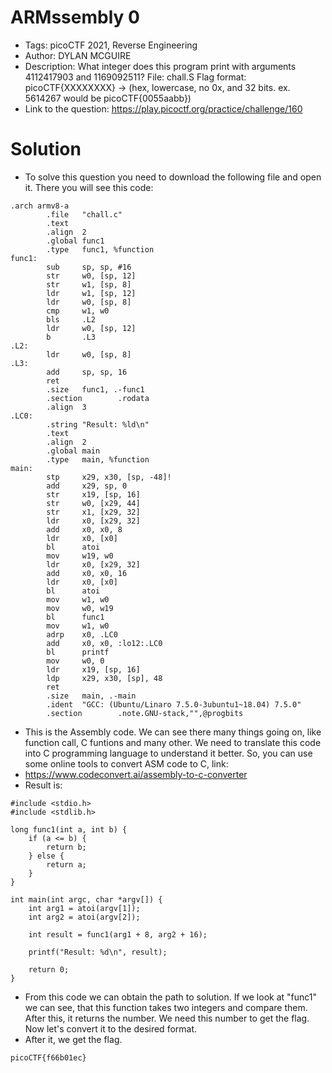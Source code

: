 # ARMssembly 0
- Tags: picoCTF 2021, Reverse Engineering
- Author: DYLAN MCGUIRE
- Description: What integer does this program print with arguments 4112417903 and 1169092511? File: chall.S Flag format: picoCTF{XXXXXXXX} -> (hex, lowercase, no 0x, and 32 bits. ex. 5614267 would be picoCTF{0055aabb})
- Link to the question: https://play.picoctf.org/practice/challenge/160

# Solution
- To solve this question you need to download the following file and open it. There you will see this code:
```
.arch armv8-a
        .file   "chall.c"
        .text
        .align  2
        .global func1
        .type   func1, %function
func1:
        sub     sp, sp, #16
        str     w0, [sp, 12]
        str     w1, [sp, 8]
        ldr     w1, [sp, 12]
        ldr     w0, [sp, 8]
        cmp     w1, w0
        bls     .L2
        ldr     w0, [sp, 12]
        b       .L3
.L2:
        ldr     w0, [sp, 8]
.L3:
        add     sp, sp, 16
        ret
        .size   func1, .-func1
        .section        .rodata
        .align  3
.LC0:
        .string "Result: %ld\n"
        .text
        .align  2
        .global main
        .type   main, %function
main:
        stp     x29, x30, [sp, -48]!
        add     x29, sp, 0
        str     x19, [sp, 16]
        str     w0, [x29, 44]
        str     x1, [x29, 32]
        ldr     x0, [x29, 32]
        add     x0, x0, 8
        ldr     x0, [x0]
        bl      atoi
        mov     w19, w0
        ldr     x0, [x29, 32]
        add     x0, x0, 16
        ldr     x0, [x0]
        bl      atoi
        mov     w1, w0
        mov     w0, w19
        bl      func1
        mov     w1, w0
        adrp    x0, .LC0
        add     x0, x0, :lo12:.LC0
        bl      printf
        mov     w0, 0
        ldr     x19, [sp, 16]
        ldp     x29, x30, [sp], 48
        ret
        .size   main, .-main
        .ident  "GCC: (Ubuntu/Linaro 7.5.0-3ubuntu1~18.04) 7.5.0"
        .section        .note.GNU-stack,"",@progbits
```
- This is the Assembly code. We can see there many things going on, like function call, C funtions and many other. We need to translate this code into C programming language to understand it better. So, you can use some online tools to convert ASM code to C, link:
- https://www.codeconvert.ai/assembly-to-c-converter
- Result is:
```
#include <stdio.h>
#include <stdlib.h>

long func1(int a, int b) {
    if (a <= b) {
        return b;
    } else {
        return a;
    }
}

int main(int argc, char *argv[]) {
    int arg1 = atoi(argv[1]);
    int arg2 = atoi(argv[2]);

    int result = func1(arg1 + 8, arg2 + 16);

    printf("Result: %d\n", result);

    return 0;
}
```
- From this code we can obtain the path to solution. If we look at "func1" we can see, that this function takes two integers and compare them. After this, it returns the number. We need this number to get the flag. Now let's convert it to the desired format.
- After it, we get the flag.

```
picoCTF{f66b01ec}
```

